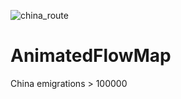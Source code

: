 ![china_route](https://user-images.githubusercontent.com/76477545/120056851-64ce2100-c071-11eb-9f32-609b8b45d21c.jpg)
# AnimatedFlowMap
China emigrations > 100000
